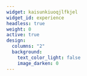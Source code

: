 ```yaml
---
widget: kaisunkiuoqjlfkjel
widget_id: experience
headless: true
weight: 0
active: true
design:
  columns: "2"
  background:
    text_color_light: false
    image_darken: 0
---
```

